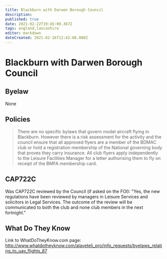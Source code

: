 ```yaml
---
title: Blackburn with Darwen Borough Council
description: 
published: true
date: 2021-02-22T19:45:09.367Z
tags: england,lancashire
editor: markdown
dateCreated: 2021-02-16T12:42:06.880Z
---
```


# Blackburn with Darwen Borough Council


## Byelaw
None

## Policies
> There are no specific bylaws that govern model aircraft flying in Blackburn. However there is a risk assessment for the activity and the council ensure that all approved flyers are a member of the BDMAC club or hold a registration membership of the National governing body that proves they carry insurance. All club flyers apply independently to the Leisure Facilities Manager for a letter authorising them to fly on receipt of the BMFA membership card.

## CAP722C

Was CAP722C reviewed by the Council (if asked on the FOI): "Yes, the new regulations have been reviewed by managers in Leisure Services and solicitors in Legal Services. The outcome of the review will be communicated to both the club and none club members in the next fortnight."

## What Do They Know

Link to WhatDoTheyKnow.com page:
http://www.whatdotheyknow.com/alaveteli_pro/info_requests/byelaws_relating_to_uav_flights_87

